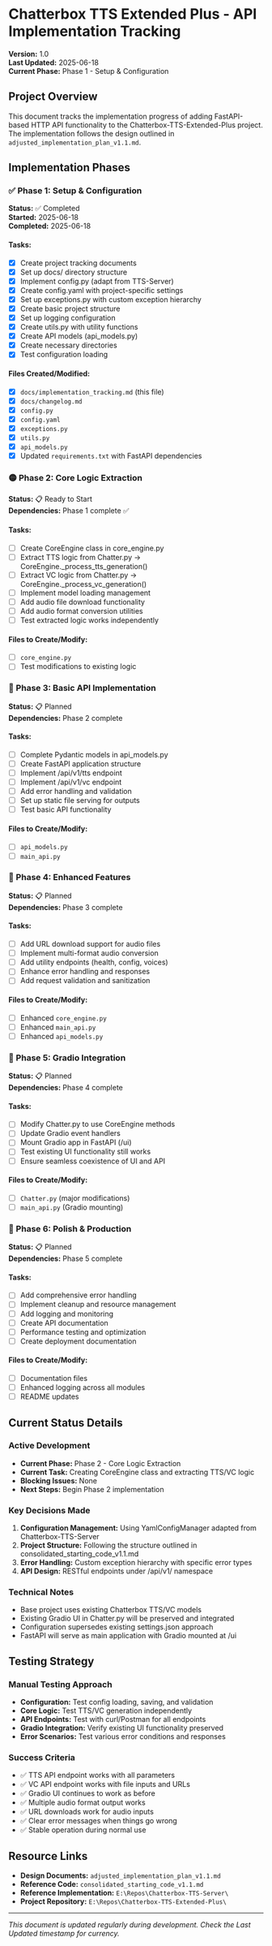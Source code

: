 # Chatterbox TTS Extended Plus - API Implementation Tracking

**Version:** 1.0  
**Last Updated:** 2025-06-18  
**Current Phase:** Phase 1 - Setup & Configuration

## Project Overview

This document tracks the implementation progress of adding FastAPI-based HTTP API functionality to the Chatterbox-TTS-Extended-Plus project. The implementation follows the design outlined in `adjusted_implementation_plan_v1.1.md`.

## Implementation Phases

### ✅ Phase 1: Setup & Configuration
**Status:** ✅ Completed  
**Started:** 2025-06-18  
**Completed:** 2025-06-18  

#### Tasks:
- [x] Create project tracking documents
- [x] Set up docs/ directory structure
- [x] Implement config.py (adapt from TTS-Server)
- [x] Create config.yaml with project-specific settings
- [x] Set up exceptions.py with custom exception hierarchy
- [x] Create basic project structure
- [x] Set up logging configuration
- [x] Create utils.py with utility functions
- [x] Create API models (api_models.py)
- [x] Create necessary directories
- [x] Test configuration loading

#### Files Created/Modified:
- [x] `docs/implementation_tracking.md` (this file)
- [x] `docs/changelog.md`
- [x] `config.py`
- [x] `config.yaml`
- [x] `exceptions.py`
- [x] `utils.py`
- [x] `api_models.py`
- [x] Updated `requirements.txt` with FastAPI dependencies

### 🟡 Phase 2: Core Logic Extraction
**Status:** 📋 Ready to Start  
**Dependencies:** Phase 1 complete ✅  

#### Tasks:
- [ ] Create CoreEngine class in core_engine.py
- [ ] Extract TTS logic from Chatter.py → CoreEngine._process_tts_generation()
- [ ] Extract VC logic from Chatter.py → CoreEngine._process_vc_generation()
- [ ] Implement model loading management
- [ ] Add audio file download functionality
- [ ] Add audio format conversion utilities
- [ ] Test extracted logic works independently

#### Files to Create/Modify:
- [ ] `core_engine.py`
- [ ] Test modifications to existing logic

### 🔲 Phase 3: Basic API Implementation
**Status:** 📋 Planned  
**Dependencies:** Phase 2 complete  

#### Tasks:
- [ ] Complete Pydantic models in api_models.py
- [ ] Create FastAPI application structure
- [ ] Implement /api/v1/tts endpoint
- [ ] Implement /api/v1/vc endpoint
- [ ] Add error handling and validation
- [ ] Set up static file serving for outputs
- [ ] Test basic API functionality

#### Files to Create/Modify:
- [ ] `api_models.py`
- [ ] `main_api.py`

### 🔲 Phase 4: Enhanced Features
**Status:** 📋 Planned  
**Dependencies:** Phase 3 complete  

#### Tasks:
- [ ] Add URL download support for audio files
- [ ] Implement multi-format audio conversion
- [ ] Add utility endpoints (health, config, voices)
- [ ] Enhance error handling and responses
- [ ] Add request validation and sanitization

#### Files to Create/Modify:
- [ ] Enhanced `core_engine.py`
- [ ] Enhanced `main_api.py`
- [ ] Enhanced `api_models.py`

### 🔲 Phase 5: Gradio Integration
**Status:** 📋 Planned  
**Dependencies:** Phase 4 complete  

#### Tasks:
- [ ] Modify Chatter.py to use CoreEngine methods
- [ ] Update Gradio event handlers
- [ ] Mount Gradio app in FastAPI (/ui)
- [ ] Test existing UI functionality still works
- [ ] Ensure seamless coexistence of UI and API

#### Files to Create/Modify:
- [ ] `Chatter.py` (major modifications)
- [ ] `main_api.py` (Gradio mounting)

### 🔲 Phase 6: Polish & Production
**Status:** 📋 Planned  
**Dependencies:** Phase 5 complete  

#### Tasks:
- [ ] Add comprehensive error handling
- [ ] Implement cleanup and resource management
- [ ] Add logging and monitoring
- [ ] Create API documentation
- [ ] Performance testing and optimization
- [ ] Create deployment documentation

#### Files to Create/Modify:
- [ ] Documentation files
- [ ] Enhanced logging across all modules
- [ ] README updates

## Current Status Details

### Active Development
- **Current Phase:** Phase 2 - Core Logic Extraction
- **Current Task:** Creating CoreEngine class and extracting TTS/VC logic
- **Blocking Issues:** None
- **Next Steps:** Begin Phase 2 implementation

### Key Decisions Made
1. **Configuration Management:** Using YamlConfigManager adapted from Chatterbox-TTS-Server
2. **Project Structure:** Following the structure outlined in consolidated_starting_code_v1.1.md
3. **Error Handling:** Custom exception hierarchy with specific error types
4. **API Design:** RESTful endpoints under /api/v1/ namespace

### Technical Notes
- Base project uses existing Chatterbox TTS/VC models
- Existing Gradio UI in Chatter.py will be preserved and integrated
- Configuration supersedes existing settings.json approach
- FastAPI will serve as main application with Gradio mounted at /ui

## Testing Strategy

### Manual Testing Approach
- **Configuration:** Test config loading, saving, and validation
- **Core Logic:** Test TTS/VC generation independently
- **API Endpoints:** Test with curl/Postman for all endpoints
- **Gradio Integration:** Verify existing UI functionality preserved
- **Error Scenarios:** Test various error conditions and responses

### Success Criteria
- ✅ TTS API endpoint works with all parameters
- ✅ VC API endpoint works with file inputs and URLs
- ✅ Gradio UI continues to work as before
- ✅ Multiple audio format output works
- ✅ URL downloads work for audio inputs
- ✅ Clear error messages when things go wrong
- ✅ Stable operation during normal use

## Resource Links

- **Design Documents:** `adjusted_implementation_plan_v1.1.md`
- **Reference Code:** `consolidated_starting_code_v1.1.md`
- **Reference Implementation:** `E:\Repos\Chatterbox-TTS-Server\`
- **Project Repository:** `E:\Repos\Chatterbox-TTS-Extended-Plus\`

---
*This document is updated regularly during development. Check the Last Updated timestamp for currency.*
